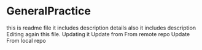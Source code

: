 # GeneralPractice
this is readme file
it includes description details also
it includes description
Editing again this file. Updating it
Update from From remote repo
Update From local repo
